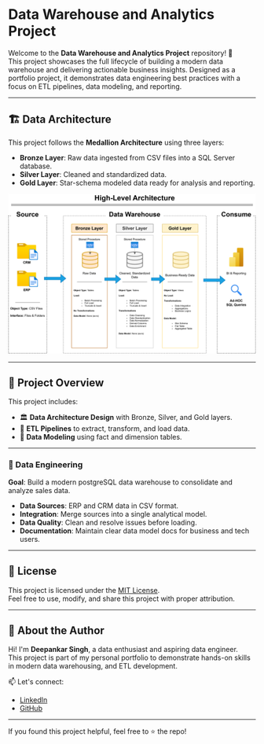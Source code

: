 # Data Warehouse and Analytics Project

Welcome to the **Data Warehouse and Analytics Project** repository! 🚀  
This project showcases the full lifecycle of building a modern data warehouse and delivering actionable business insights. Designed as a portfolio project, it demonstrates data engineering best practices with a focus on ETL pipelines, data modeling, and reporting.

---

## 🏗️ Data Architecture

This project follows the **Medallion Architecture** using three layers:

- **Bronze Layer**: Raw data ingested from CSV files into a SQL Server database.
- **Silver Layer**: Cleaned and standardized data.
- **Gold Layer**: Star-schema modeled data ready for analysis and reporting.

![Data Architecture](docs/layer_architecture.png)

---

## 📖 Project Overview

This project includes:

- 🏛️ **Data Architecture Design** with Bronze, Silver, and Gold layers.
- 🔄 **ETL Pipelines** to extract, transform, and load data.
- 🧠 **Data Modeling** using fact and dimension tables.

---

### 🧱 Data Engineering

**Goal**: Build a modern postgreSQL data warehouse to consolidate and analyze sales data.

- **Data Sources**: ERP and CRM data in CSV format.
- **Integration**: Merge sources into a single analytical model.
- **Data Quality**: Clean and resolve issues before loading.
- **Documentation**: Maintain clear data model docs for business and tech users.

---

## 🧾 License

This project is licensed under the [MIT License](LICENSE).  
Feel free to use, modify, and share this project with proper attribution.


---

## 🙋 About the Author

Hi! I'm **Deepankar Singh**, a data enthusiast and aspiring data engineer.  
This project is part of my personal portfolio to demonstrate hands-on skills in modern data warehousing, and ETL development.

📫 Let's connect:
- [LinkedIn](www.linkedin.com/in/deepankar-singh-a35b14296)
- [GitHub](https://github.com/CodewithDeep23)

---

If you found this project helpful, feel free to ⭐ the repo!